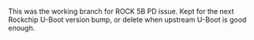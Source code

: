 This was the working branch for ROCK 5B PD issue.
Kept for the next Rockchip U-Boot version bump,
or delete when upstream U-Boot is good enough.
